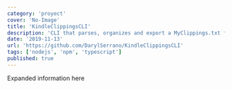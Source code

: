 ```yaml
---
category: 'proyect'
cover: 'No-Image'
title: 'KindleClippingsCLI'
description: 'CLI that parses, organizes and export a MyClippings.txt file obtained from a Kindle into json or a anki deck'
date: '2019-11-13'
url: 'https://github.com/DarylSerrano/KindleClippingsCLI'
tags: ['nodejs', 'npm', 'typescript']
published: true
---
```


Expanded information here